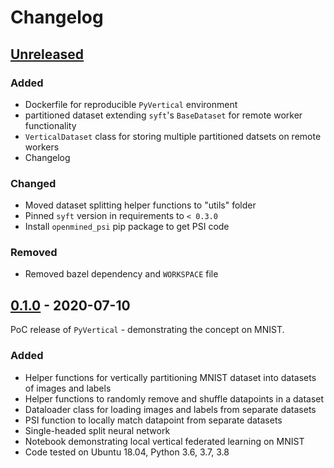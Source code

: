 # Changelog

## [Unreleased]

### Added

- Dockerfile for reproducible `PyVertical` environment
- partitioned dataset extending `syft`'s `BaseDataset` for remote worker functionality
- `VerticalDataset` class for storing multiple partitioned datsets on remote workers
- Changelog

### Changed

- Moved dataset splitting helper functions to "utils" folder
- Pinned `syft` version in requirements to `< 0.3.0`
- Install `openmined_psi` pip package to get PSI code

### Removed

- Removed bazel dependency and `WORKSPACE` file

## [0.1.0] - 2020-07-10

PoC release of `PyVertical` -
demonstrating the concept on MNIST.

### Added
- Helper functions for vertically partitioning MNIST dataset into datasets of images and labels
- Helper functions to randomly remove and shuffle datapoints in a dataset
- Dataloader class for loading images and labels from separate datasets
- PSI function to locally match datapoint from separate datasets
- Single-headed split neural network
- Notebook demonstrating local vertical federated learning on MNIST
- Code tested on Ubuntu 18.04, Python 3.6, 3.7, 3.8


[Unreleased]: https://github.com/OpenMined/PyVertical/compare/v0.1.0...HEAD
[0.1.0]: https://github.com/OpenMined/PyVertical/releases/tag/v0.1.0
